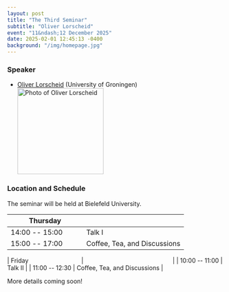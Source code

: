 ```yaml
---
layout: post
title: "The Third Seminar"
subtitle: "Oliver Lorscheid"
event: "11&ndash;12 December 2025"
date: 2025-02-01 12:45:13 -0400
background: "/img/homepage.jpg"
---
```

<!-- 
<center><p>
    <a href="https://www.researchireland.ie/"><img width="400" src="{{ site.url }}/img/logo_black.svg" alt="Research Ireland logo"/></a>
</p></center>

<p></p> -->

### Speaker
- [Oliver Lorscheid](https://www.lorscheid.org/) (University of Groningen)
	<div>
	<img src="{{ site.url }}/img/speakers/Lorscheid.jpg" alt="Photo of Oliver Lorscheid" class="img-fluid" width="200">
	</div>
<p></p>

### Location and Schedule

The seminar will be held at Bielefeld University.

| <span style="display: inline-block; width:160px">Thursday</span> | <span style="display: inline-block; width:200px"></span> |
| -------------- | ------ |
| 14:00 -- 15:00  | Talk I |
| 15:00 -- 17:00 | Coffee, Tea, and Discussions | 

<p></p>

| <span style="display: inline-block; width:160px">Friday</span> | <span style="display: inline-block; width:200px"></span> |
| 10:00 -- 11:00 | Talk II | 
| 11:00 -- 12:30 | Coffee, Tea, and Discussions | 

<p></p>

More details coming soon!

<!-- ### Topics and background reading

<span id="Lorscheid"> -->


<!-- <p></p> 


### Sponsors 

The SEA Seminar is generously supported by [Research Ireland](https://www.researchireland.ie/). -->